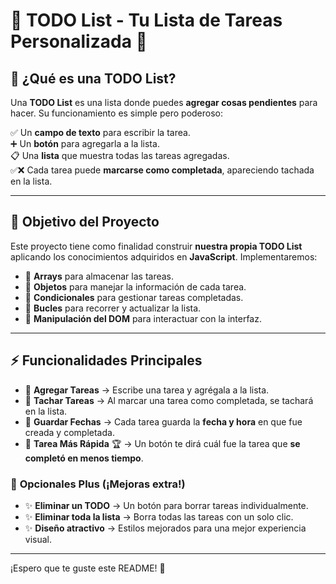 # 📝 **TODO List - Tu Lista de Tareas Personalizada** 🚀  

## 🌟 **¿Qué es una TODO List?**  
Una **TODO List** es una lista donde puedes **agregar cosas pendientes** para hacer. Su funcionamiento es simple pero poderoso:  

✅ Un **campo de texto** para escribir la tarea.  
➕ Un **botón** para agregarla a la lista.  
📋 Una **lista** que muestra todas las tareas agregadas.  
✅❌ Cada tarea puede **marcarse como completada**, apareciendo tachada en la lista.  

---

## 🎯 **Objetivo del Proyecto**  
Este proyecto tiene como finalidad construir **nuestra propia TODO List** aplicando los conocimientos adquiridos en **JavaScript**. Implementaremos:  

- 🔹 **Arrays** para almacenar las tareas.  
- 🔹 **Objetos** para manejar la información de cada tarea.  
- 🔹 **Condicionales** para gestionar tareas completadas.  
- 🔹 **Bucles** para recorrer y actualizar la lista.  
- 🔹 **Manipulación del DOM** para interactuar con la interfaz.  

---

## ⚡ **Funcionalidades Principales**  

- 📌 **Agregar Tareas** → Escribe una tarea y agrégala a la lista.  
- 📌 **Tachar Tareas** → Al marcar una tarea como completada, se tachará en la lista.  
- 📌 **Guardar Fechas** → Cada tarea guarda la **fecha y hora** en que fue creada y completada.  
- 📌 **Tarea Más Rápida** 🏆 → Un botón te dirá cuál fue la tarea que **se completó en menos tiempo**.  

### 🎁 **Opcionales Plus** (¡Mejoras extra!)  
- ✨ **Eliminar un TODO** → Un botón para borrar tareas individualmente.  
- ✨ **Eliminar toda la lista** → Borra todas las tareas con un solo clic.  
- ✨ **Diseño atractivo** → Estilos mejorados para una mejor experiencia visual.  

---

¡Espero que te guste este README! 🎉  
